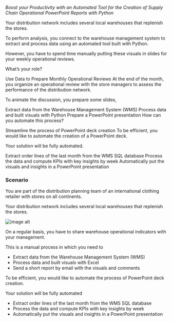 
*Boost your Productivity with an Automated Tool for the Creation of Supply Chain Operational PowerPoint Reports with Python*


Your distribution network includes several local warehouses that replenish the stores.

To perform analysis, you connect to the warehouse management system to extract and process data using an automated tool built with Python.

However, you have to spend time manually putting these visuals in slides for your weekly operational reviews.

What’s your role?

Use Data to Prepare Monthly Operational Reviews
At the end of the month, you organize an operational review with the store managers to assess the performance of the distribution network.

To animate the discussion, you prepare some slides,

Extract data from the Warehouse Management System (WMS)
Process data and built visuals with Python
Prepare a PowerPoint presentation
How can you automate this process?

Streamline the process of PowerPoint deck creation
To be efficient, you would like to automate the creation of a PowerPoint deck.

Your solution will be fully automated.

Extract order lines of the last month from the WMS SQL database
Process the data and compute KPIs with key insights by week
Automatically put the visuals and insights in a PowerPoint presentation



### Scenario
You are part of the distribution planning team of an international clothing retailer with stores on all continents.

Your distribution network includes several local warehouses that replenish the stores.

<p align="center">
  
![image alt](https://github.com/user-attachments/assets/f0e59c5f-9c81-4eea-9128-ddeba409626b)

</p>

On a regular basis, you have to share warehouse operational indicators with your management.

This is a manual process in which you need to

- Extract data from the Warehouse Management System (WMS)
- Process data and built visuals with Excel
- Send a short report by email with the visuals and comments

To be efficient, you would like to automate the process of PowerPoint deck creation.

<p align="center">
  

</p>

Your solution will be fully automated

- Extract order lines of the last month from the WMS SQL database
- Process the data and compute KPIs with key insights by week
- Automatically put the visuals and insights in a PowerPoint presentation




